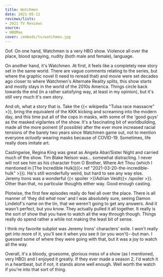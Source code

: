 ```yaml
---
title: Watchmen
date: 2021-05-11
reviews/lists:
- 2021 TV Reviews
source:
- HBOMax
cover: /embeds/tv/watchmen.jpg
---
```

Oof. On one hand, Watchmen is a very HBO show. Violence all over the place, blood spraying, nudity (both male and female), language. 

On another hand, it's Watchmen. At first, it feels like a completely new story set in the same world. There are vague comments relating to the series, but where the graphic novel (I need to reread that) and movie were set decades ago closer to where Watchmen's Alternate Reality splits, this show starts and mostly stays in the world of the 2010s America. Things circle back towards the end (in a rather satisfying way, at least in my opinion), but it's still very much it's own story.

And oh, what a story that is. Take the {{< wikipedia "Tulsa race massacre" >}}, bring the equivalent of the KKK kicking and screaming into the modern day, and this time put all of the cops in masks, with some of the 'good guys' as the masked vigilantes of the show. It's a fascinating bit of worldbuilding, made all the more poinent (if possible) after the ever more increased racial tensions of the barely two years since Watchmen game out, not to mention everyone *actually* wearing masks because of COVID-19. Sometimes, life really does imitate art. 

Castingwise, Regina King was great as Angela Abar/Sister Night and carried much of the show. Tim Blake Nelson was... somewhat distracting. I never will not see him as his character from O Brother, Where Art Thou (which I mentioned in [The Incredible Hulk]({{< ref "2021-03-20-the-incredible-hulk" >}}). He's still wonderfully weird, but hard to see any way else. Jeremy Irons was a wonderful {{< spoiler >}}Adrian Veidt{{< /spoiler >}}. Other than that, no particular thoughts either way. Good enough casting. 

Plotwise, the first few episodes really do feel all over the place. There is all manner of 'they did *what* now' and I was absolutely sure, seeing Damon Lindelof's name on the tin, that we weren't going to get any answers. And it wasn't perfect, but you know. They actually pulled it all together. It really is the sort of show that you have to watch all the way through though. Things really do spend rather a while not making the least bit of sense. 

I think my favorite subplot was Jeremy Irons' characters' exile. I won't really get into more of it, you'll see it when you see it (or you won't)--but man. I guessed some of where they were going with that, but it was a joy to watch all the way. 

Overall, it's a bloody, gruesome, glorious mess of a show (as I mentioned, very HBO) and I enjoyed it greatly. If they ever made a season 2, I'd watch it in a heartbeat, but if not, it stands alone well enough. Well worth the watch if you're into that sort of thing. 